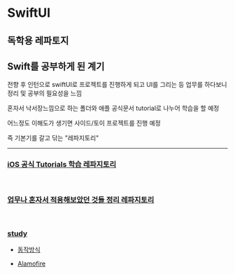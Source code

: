 # SwiftUI

## 독학용 레파토지

## Swift를 공부하게 된 계기

전향 후 인턴으로 swiftUI로 프로젝트를 진행하게 되고 UI를 그리는 등 업무를 하다보니 정리 및 공부의 필요성을 느낌
<br/>

혼자서 낙서장느낌으로 하는 폴더와 애플 공식문서 tutorial로 나누어 학습을 할 예정
<br/>

어느정도 이해도가 생기면 사이드/토이 프로젝트를 진행 예정
<br/>

즉 기본기를 갈고 닦는 "레파지토리"
<br/>

---

### [iOS 공식 Tutorials 학습 레파지토리](https://github.com/BOLTB0X/SwiftUI/tree/main/iOS%20App%20Dev%20Tutorials)

<br/>

### [업무나 혼자서 적용해보았던 것들 정리 레파지토리](https://github.com/BOLTB0X/SwiftUI/tree/main/self-taught%20graffiti)

<br/>

### [study](https://github.com/BOLTB0X/SwiftUI/tree/main/study/SwiftUIBasic/Test)

- [동작방식](https://github.com/BOLTB0X/SwiftUI/tree/main/study/SwiftUIBasic/Test)
  <br/>

- [Alamofire](https://github.com/BOLTB0X/SwiftUI/tree/main/study/Alamofire)
  <br/>
